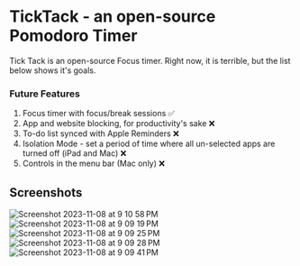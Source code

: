 # TickTack - an open-source Pomodoro Timer

Tick Tack is an open-source Focus timer. Right now, it is terrible, but the list below shows it's goals.

### Future Features

1. Focus timer with focus/break sessions ✅
2. App and website blocking, for productivity's sake ❌
3. To-do list synced with Apple Reminders ❌
4. Isolation Mode - set a period of time where all un-selected apps are turned off (iPad and Mac) ❌
5. Controls in the menu bar (Mac only) ❌

## Screenshots

![Screenshot 2023-11-08 at 9 10 58 PM](https://github.com/pedrodsac/TickTack/assets/59292481/fa6d372f-f40b-4079-aa6b-7b4a98ed50b6)
![Screenshot 2023-11-08 at 9 09 19 PM](https://github.com/pedrodsac/TickTack/assets/59292481/b697e6da-04f2-4625-912b-d58741fbc633)
![Screenshot 2023-11-08 at 9 09 25 PM](https://github.com/pedrodsac/TickTack/assets/59292481/a752990f-e5ff-49de-99ef-e51f17fc3b22)
![Screenshot 2023-11-08 at 9 09 28 PM](https://github.com/pedrodsac/TickTack/assets/59292481/e19cc209-784d-4475-9a1a-1a156f232996)
![Screenshot 2023-11-08 at 9 09 41 PM](https://github.com/pedrodsac/TickTack/assets/59292481/7f8e0e8a-cb04-4667-a6e6-f32c0867adf9)
